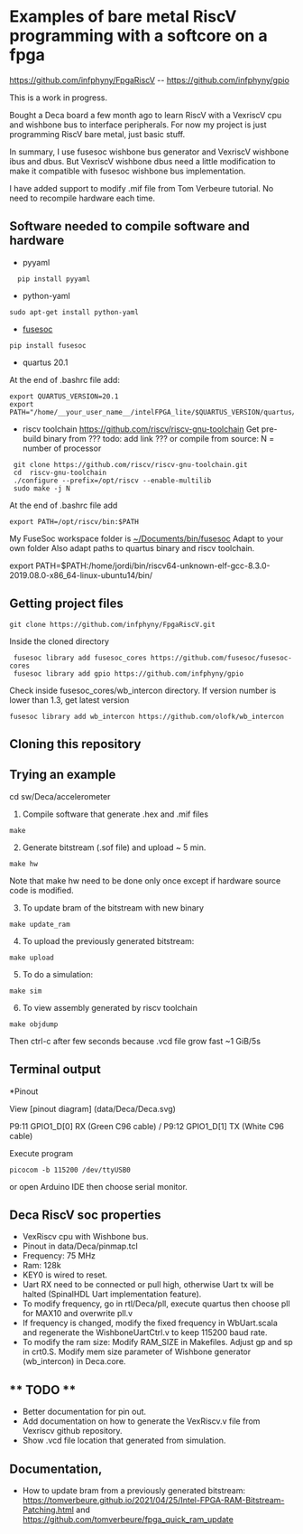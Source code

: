 # Examples of bare metal RiscV programming with a softcore on a fpga #


<https://github.com/infphyny/FpgaRiscV>
-- <https://github.com/infphyny/gpio>

This is a work in progress.


Bought a Deca board a few month ago to learn RiscV with a VexriscV cpu and wishbone bus to interface peripherals.
For now my project is just programming RiscV bare metal, just basic stuff.

In summary, I use fusesoc wishbone bus generator and VexriscV wishbone ibus and dbus. But VexriscV wishbone dbus need a little modification to make it compatible with fusesoc wishbone bus implementation.

I have added support to modify .mif file from Tom Verbeure tutorial. No need to recompile hardware each time.


## Software needed to compile software and hardware ##

* pyyaml
```
  pip install pyyaml

```
* python-yaml
```
sudo apt-get install python-yaml

```
* [fusesoc](https://github.com/olofk/fusesoc)
```
pip install fusesoc

```
* quartus 20.1  

At the end of .bashrc file add:
```
export QUARTUS_VERSION=20.1
export PATH="/home/__your_user_name__/intelFPGA_lite/$QUARTUS_VERSION/quartus/bin:$PATH"

```


* riscv toolchain https://github.com/riscv/riscv-gnu-toolchain
 Get pre-build binary from ??? todo: add link ??? or compile from source: N = number of processor
```
 git clone https://github.com/riscv/riscv-gnu-toolchain.git
 cd  riscv-gnu-toolchain
 ./configure --prefix=/opt/riscv --enable-multilib
 sudo make -j N

```

At the end of .bashrc file add

```
export PATH=/opt/riscv/bin:$PATH

```

My FuseSoc workspace folder is [~/Documents/bin/fusesoc](file:///home/jordi/bin/fusesoc)  Adapt to your own folder
Also adapt paths to quartus binary and riscv toolchain.

export PATH=$PATH:/home/jordi/bin/riscv64-unknown-elf-gcc-8.3.0-2019.08.0-x86_64-linux-ubuntu14/bin/

## Getting project files ##

```
git clone https://github.com/infphyny/FpgaRiscV.git

```

Inside the cloned directory  
```
 fusesoc library add fusesoc_cores https://github.com/fusesoc/fusesoc-cores
 fusesoc library add gpio https://github.com/infphyny/gpio

```
Check inside fusesoc_cores/wb_intercon directory. If version number is lower than 1.3, get latest version

```
fusesoc library add wb_intercon https://github.com/olofk/wb_intercon

```

## Cloning this repository ##


## Trying an example ##

cd sw/Deca/accelerometer
1. Compile software that generate .hex and .mif files
```
make

```
2. Generate bitstream (.sof file) and upload  ~ 5 min.
```
make hw

```
Note that make hw need to be done only once except if hardware source code is modified.

3. To update bram of the bitstream with new binary
```
make update_ram

```

4. To upload the previously generated bitstream:
 ```
make upload

```
5. To do a simulation:
```
make sim

```
6. To view assembly generated by riscv toolchain
```
make objdump

```

Then ctrl-c after few seconds because .vcd file grow fast ~1 GiB/5s


## Terminal output ##

*Pinout

 View [pinout diagram] (data/Deca/Deca.svg)


 P9:11  GPIO1_D[0]  RX (Green C96 cable)   / P9:12  GPIO1_D[1]   TX  (White C96 cable)

Execute program
```
picocom -b 115200 /dev/ttyUSB0   

```
or open Arduino IDE then choose serial monitor.




##  Deca RiscV soc properties ##
* VexRiscv cpu with Wishbone bus.
* Pinout in data/Deca/pinmap.tcl
* Frequency: 75 MHz
* Ram: 128k
* KEY0 is wired to reset.
* Uart RX need to be connected or pull high, otherwise Uart tx will be halted (SpinalHDL Uart implementation feature).
* To modify frequency, go in rtl/Deca/pll, execute quartus then choose pll for MAX10 and overwrite pll.v
* If frequency is changed, modify the fixed frequency in WbUart.scala and regenerate the WishboneUartCtrl.v to keep 115200 baud rate.        
* To modify the ram size: Modify RAM_SIZE in Makefiles. Adjust gp and sp in crt0.S. Modify mem size parameter of Wishbone generator (wb_intercon) in Deca.core.  



## ** TODO **
* Better documentation for pin out.
* Add documentation on how to generate the VexRiscv.v file from Vexriscv github repository.   
* Show .vcd file location that generated from simulation.  

## Documentation,
* How to update bram from a previously generated bitstream: https://tomverbeure.github.io/2021/04/25/Intel-FPGA-RAM-Bitstream-Patching.html and https://github.com/tomverbeure/fpga_quick_ram_update
